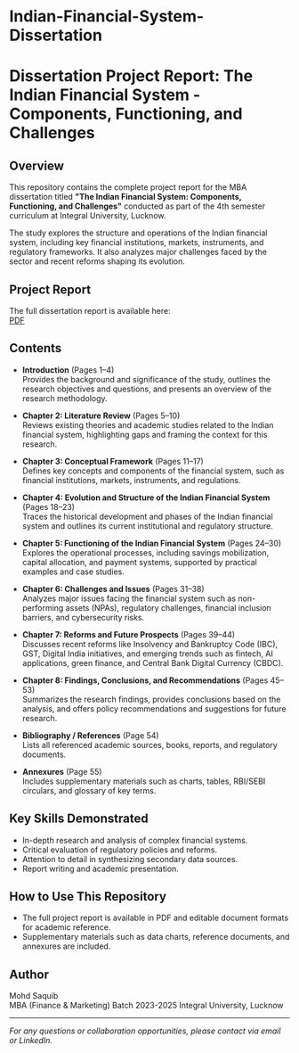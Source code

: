 # Indian-Financial-System-Dissertation
# Dissertation Project Report: The Indian Financial System - Components, Functioning, and Challenges

## Overview
This repository contains the complete project report for the MBA dissertation titled **"The Indian Financial System: Components, Functioning, and Challenges"** conducted as part of the 4th semester curriculum at Integral University, Lucknow.

The study explores the structure and operations of the Indian financial system, including key financial institutions, markets, instruments, and regulatory frameworks. It also analyzes major challenges faced by the sector and recent reforms shaping its evolution.

## Project Report

The full dissertation report is available here:  
[PDF](https://github.com/mohd-saquib62/Indian-Financial-System-Dissertation/blob/main/The%20Indian%20Financial%20System%20Report.pdf)


## Contents

- **Introduction** (Pages 1–4)  
  Provides the background and significance of the study, outlines the research objectives and questions, and presents an overview of the research methodology.

- **Chapter 2: Literature Review** (Pages 5–10)  
  Reviews existing theories and academic studies related to the Indian financial system, highlighting gaps and framing the context for this research.

- **Chapter 3: Conceptual Framework** (Pages 11–17)  
  Defines key concepts and components of the financial system, such as financial institutions, markets, instruments, and regulations.

- **Chapter 4: Evolution and Structure of the Indian Financial System** (Pages 18–23)  
  Traces the historical development and phases of the Indian financial system and outlines its current institutional and regulatory structure.

- **Chapter 5: Functioning of the Indian Financial System** (Pages 24–30)  
  Explores the operational processes, including savings mobilization, capital allocation, and payment systems, supported by practical examples and case studies.

- **Chapter 6: Challenges and Issues** (Pages 31–38)  
  Analyzes major issues facing the financial system such as non-performing assets (NPAs), regulatory challenges, financial inclusion barriers, and cybersecurity risks.

- **Chapter 7: Reforms and Future Prospects** (Pages 39–44)  
  Discusses recent reforms like Insolvency and Bankruptcy Code (IBC), GST, Digital India initiatives, and emerging trends such as fintech, AI applications, green finance, and Central Bank Digital Currency (CBDC).

- **Chapter 8: Findings, Conclusions, and Recommendations** (Pages 45–53)  
  Summarizes the research findings, provides conclusions based on the analysis, and offers policy recommendations and suggestions for future research.

- **Bibliography / References** (Page 54)  
  Lists all referenced academic sources, books, reports, and regulatory documents.

- **Annexures** (Page 55)  
  Includes supplementary materials such as charts, tables, RBI/SEBI circulars, and glossary of key terms.

## Key Skills Demonstrated
- In-depth research and analysis of complex financial systems.  
- Critical evaluation of regulatory policies and reforms.  
- Attention to detail in synthesizing secondary data sources.  
- Report writing and academic presentation.

## How to Use This Repository
- The full project report is available in PDF and editable document formats for academic reference.  
- Supplementary materials such as data charts, reference documents, and annexures are included.

## Author
Mohd Saquib  
MBA (Finance & Marketing)
Batch 2023-2025
Integral University, Lucknow  

---

*For any questions or collaboration opportunities, please contact via email or LinkedIn.*
